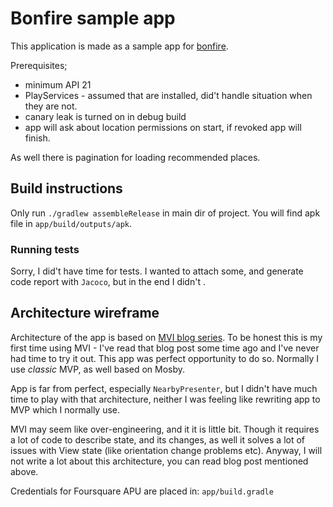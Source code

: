 # Bonfire sample app

This application is made as a sample app for [bonfire](https://www.bonfireit.com). 

Prerequisites; 
- minimum API 21
- PlayServices - assumed that are installed, did't handle situation when they are not. 
- canary leak is turned on in debug build
- app will ask about location permissions on start, if revoked app will finish. 
 
As well there is pagination for loading recommended places.

## Build instructions 
Only run `./gradlew assembleRelease` in main dir of project. You will find apk file in `app/build/outputs/apk`.

### Running tests
Sorry, I did't have time for tests. I wanted to attach some, and generate code report with `Jacoco`, but in the end I didn't . 

## Architecture wireframe

Architecture of the app is based on [MVI blog series](http://hannesdorfmann.com/android/mosby3-mvi-1). 
To be honest this is my first time using MVI - I've read that blog post some time ago and I've never had time to try it out.
This app was perfect opportunity to do so. Normally I use _classic_ MVP, as well based on Mosby. 

App is far from perfect, especially `NearbyPresenter`, but I didn't have much time to play with that architecture, 
neither I was feeling like rewriting app to MVP which I normally use. 

MVI may seem like over-engineering, and it it is little bit. Though it requires a lot of code to describe 
state, and its changes, as well it solves a lot of issues with View state (like orientation change problems etc). 
Anyway, I will not write a lot about this architecture, you can read blog post mentioned above. 


Credentials for Foursquare APU are placed in: `app/build.gradle`
